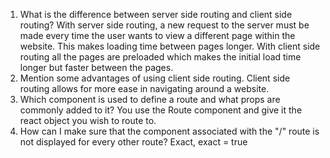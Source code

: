 1.	What is the difference between server side routing and client side routing?
With server side routing, a new request to the server must be made every time the user wants to view a different page within the website. This makes loading time between pages longer. With client side routing all the pages are preloaded which makes the initial load time longer but faster between the pages.
2.	Mention some advantages of using client side routing.
Client side routing allows for more ease in navigating around a website.
3.	Which component is used to define a route and what props are commonly added to it?
You use the Route component and give it the react object you wish to route to.
4.	How can I make sure that the component associated with the "/" route is not displayed for every other route?
Exact, exact = true
